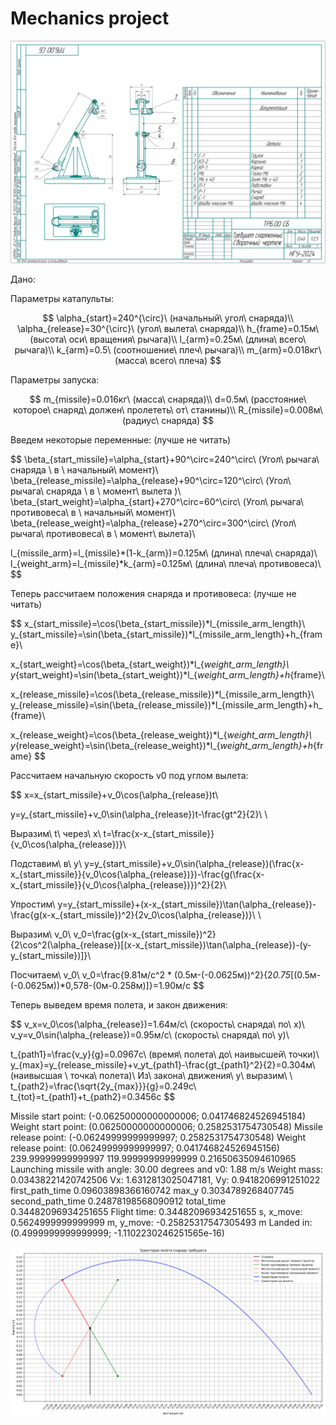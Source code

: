 # Mechanics project
![alt text](3d-model/Чертеж_сборки_требушета.png)

Дано:

Параметры катапульты:

$$
\alpha_{start}=240^{\circ}\ (начальный\ угол\ снаряда)\\
\alpha_{release}=30^{\circ}\ (угол\ вылета\ снаряда)\\
h_{frame}=0.15м\ (высота\ оси\ вращения\ рычага)\\
l_{arm}=0.25м\ (длина\ всего\ рычага)\\
k_{arm}=0.5\ (соотношение\ плеч\ рычага)\\
m_{arm}=0.018кг\ (масса\ всего\ плеча)
$$

Параметры запуска:

$$
m_{missile}=0.016кг\ (масса\ снаряда)\\
d=0.5м\ (расстояние\ которое\ снаряд\ должен\ пролететь\ от\ станины)\\
R_{missile}=0.008м\ (радиус\ снаряда)
$$

Введем некоторые переменные: (лучше не читать)

$$
\beta_{start\_missile}=\alpha_{start}+90^\circ=240^\circ\ (Угол\ рычага\ снаряда \ в \ начальный\ момент)\\
\beta_{release\_missile}=\alpha_{release}+90^\circ=120^\circ\ (Угол\ рычага\ снаряда \ в \ момент\ вылета )\\
\beta_{start\_weight}=\alpha_{start}+270^\circ=60^\circ\ (Угол\ рычага\ противовеса\ в \ начальный\ момент)\\
\beta_{release\_weight}=\alpha_{release}+270^\circ=300^\circ\ (Угол\ рычага\ противовеса\ в \ момент\ вылета)\\

l_{missile\_arm}=l_{missile}*(1-k_{arm})=0.125м\ (длина\ плеча\ снаряда)\\
l_{weight\_arm}=l_{missile}*k_{arm}=0.125м\ (длина\ плеча\ противовеса)\\
$$

Теперь рассчитаем положения снаряда и противовеса: (лучше не читать)

$$
x_{start\_missile}=\cos(\beta_{start\_missile})*l_{missile\_arm\_length}\\
y_{start\_missile}=\sin(\beta_{start\_missile})*l_{missile\_arm\_length}+h_{frame}\\

x_{start\_weight}=\cos(\beta_{start\_weight})*l_{_weight\_arm\_length}\\
y_{start\_weight}=\sin(\beta_{start\_weight})*l_{_weight\_arm\_length}+h_{frame}\\

x_{release\_missile}=\cos(\beta_{release\_missile})*l_{missile\_arm\_length}\\
y_{release\_missile}=\sin(\beta_{release\_missile})*l_{missile\_arm\_length}+h_{frame}\\

x_{release\_weight}=\cos(\beta_{release\_weight})*l_{_weight\_arm\_length}\\
y_{release\_weight}=\sin(\beta_{release\_weight})*l_{_weight\_arm\_length}+h_{frame}
$$

Рассчитаем начальную скорость v0 под углом вылета:

$$
x=x_{start\_missile}+v_0\cos(\alpha_{release})t\\

y=y_{start\_missile}+v_0\sin(\alpha_{release})t-\frac{gt^2}{2}\\
\\

Выразим\ t\ через\ x\\
t=\frac{x-x_{start\_missile}}{v_0\cos(\alpha_{release})}\\

Подставим\ в\ y\\
y=y_{start\_missile}+v_0\sin(\alpha_{release})(\frac{x-x_{start\_missile}}{v_0\cos(\alpha_{release})})-\frac{g(\frac{x-x_{start\_missile}}{v_0\cos(\alpha_{release})})^2}{2}\\

Упростим\\
y=y_{start\_missile}+(x-x_{start\_missile})\tan(\alpha_{release})-\frac{g(x-x_{start\_missile})^2}{2v_0\cos(\alpha_{release})}\\
\\

Выразим\ v_0\\
v_0=\frac{g(x-x_{start\_missile})^2}{2\cos^2(\alpha_{release})[(x-x_{start\_missile})\tan(\alpha_{release})-(y-y_{start\_missile})]}\\

Посчитаем\ v_0\\
v_0=\frac{9.81м/с^2 * (0.5м-(-0.0625м))^2}{2*0.75*[(0.5м-(-0.0625м))*0,578-(0м-0.258м)]}=1.90м/с
$$

Теперь выведем время полета, и закон движения:

$$
v_x=v_0\cos(\alpha_{release})=1.64м/с\ (скорость\ снаряда\ по\ x)\\
v_y=v_0\sin(\alpha_{release})=0.95м/с\ (скорость\ снаряда\ по\ y)\\

t_{path1}=\frac{v_y}{g}=0.0967с\ (время\ полета\ до\ наивысшей\ точки)\\
y_{max}=y_{release\_missile}+v_yt_{path1}-\frac{gt_{path1}^2}{2}=0.304м\ (наивысшая \ точка\ полета)\\
Из\ закона\ движения\ y\ выразим\ \\
t_{path2}=\frac{\sqrt{2y_{max}}}{g}=0.249с\\
t_{tot}=t_{path1}+t_{path2}=0.3456с
$$

Missile start point: (-0.06250000000000006; 0.041746824526945184)
Weight start point: (0.06250000000000006; 0.2582531754730548)
Missile release point: (-0.06249999999999997; 0.2582531754730548)
Weight release point: (0.06249999999999997; 0.041746824526945156)
239.99999999999997 119.99999999999999
0.21650635094610965
Launching missile with angle: 30.00 degrees and v0: 1.88 m/s
Weight mass: 0.03438221420742506
Vx: 1.6312813025047181, Vy: 0.9418206991251022
first_path_time 0.09603898366160742
max_y 0.3034789268407745
second_path_time 0.24878198568090912
total_time 0.34482096934251655
Flight time: 0.34482096934251655 s, x_move: 0.5624999999999999 m, y_move: -0.25825317547305493 m
Landed in: (0.4999999999999999; -1.1102230246251565e-16)

![image.png](image.png)
